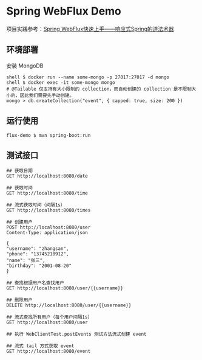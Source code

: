 # Spring WebFlux Demo

项目实践参考：[Spring WebFlux快速上手——响应式Spring的道法术器
](https://blog.csdn.net/get_set/article/details/79480233)

## 环境部署

安装 MongoDB

```shell
shell $ docker run --name some-mongo -p 27017:27017 -d mongo
shell $ docker exec -it some-mongo mongo
# @Tailable 仅支持有大小限制的 collection，而自动创建的 collection 是不限制大小的，因此我们需要先手动创建。
mongo > db.createCollection("event", { capped: true, size: 200 }) 
```
## 运行使用

```shell
flux-demo $ mvn spring-boot:run
```

## 测试接口

```http request
## 获取日期
GET http://localhost:8080/date

## 获取时间
GET http://localhost:8080/time

## 流式获取时间（间隔1s）
GET http://localhost:8080/times

## 创建用户
POST http://localhost:8080/user
Content-Type: application/json

{
"username": "zhangsan",
"phone": "13745218912",
"name": "张三",
"birthday": "2001-08-20"
}

## 查找根据用户名查找用户
GET http://localhost:8080/user/{{username}}

## 删除用户
DELETE http://localhost:8080/user/{{username}}

## 流式查找所有用户（每个用户间隔1s）
GET http://localhost:8080/user

## 执行 WebClientTest.postEvents 测试方法流式创建 event

## 流式 tail 方式获取 event
GET http://localhost:8080/event
```
